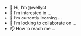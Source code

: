 - 👋 Hi, I’m @wellyct
- 👀 I’m interested in ...
- 🌱 I’m currently learning ...
- 💞️ I’m looking to collaborate on ...
- 📫 How to reach me ...

<!---
wellyct/wellyct is a ✨ special ✨ repository because its `README.md` (this file) appears on your GitHub profile.
You can click the Preview link to take a look at your changes.
--->
